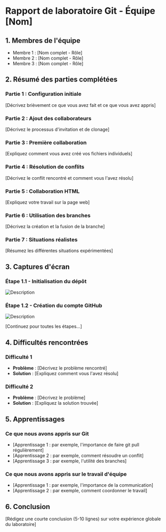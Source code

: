 # Rapport de laboratoire Git - Équipe [Nom]

## 1. Membres de l'équipe
- Membre 1 : [Nom complet - Rôle]
- Membre 2 : [Nom complet - Rôle]
- Membre 3 : [Nom complet - Rôle]

## 2. Résumé des parties complétées

### Partie 1 : Configuration initiale
[Décrivez brièvement ce que vous avez fait et ce que vous avez appris]

### Partie 2 : Ajout des collaborateurs
[Décrivez le processus d'invitation et de clonage]

### Partie 3 : Première collaboration
[Expliquez comment vous avez créé vos fichiers individuels]

### Partie 4 : Résolution de conflits
[Décrivez le conflit rencontré et comment vous l'avez résolu]

### Partie 5 : Collaboration HTML
[Expliquez votre travail sur la page web]

### Partie 6 : Utilisation des branches
[Décrivez la création et la fusion de la branche]

### Partie 7 : Situations réalistes
[Résumez les différentes situations expérimentées]

## 3. Captures d'écran

### Étape 1.1 - Initialisation du dépôt
![Description](chemin/vers/capture1.png)

### Étape 1.2 - Création du compte GitHub
![Description](chemin/vers/capture2.png)

[Continuez pour toutes les étapes...]

## 4. Difficultés rencontrées

### Difficulté 1
- **Problème** : [Décrivez le problème rencontré]
- **Solution** : [Expliquez comment vous l'avez résolu]

### Difficulté 2
- **Problème** : [Décrivez le problème]
- **Solution** : [Expliquez la solution trouvée]

## 5. Apprentissages

### Ce que nous avons appris sur Git
- [Apprentissage 1 : par exemple, l'importance de faire git pull régulièrement]
- [Apprentissage 2 : par exemple, comment résoudre un conflit]
- [Apprentissage 3 : par exemple, l'utilité des branches]

### Ce que nous avons appris sur le travail d'équipe
- [Apprentissage 1 : par exemple, l'importance de la communication]
- [Apprentissage 2 : par exemple, comment coordonner le travail]

## 6. Conclusion
[Rédigez une courte conclusion (5-10 lignes) sur votre expérience globale du laboratoire]